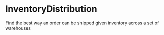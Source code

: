 # InventoryDistribution
Find the best way an order can be shipped  given inventory across a set of warehouses
